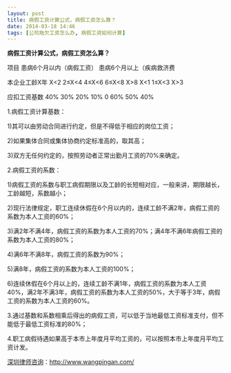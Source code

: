 ```yaml
---
layout: post
title: 病假工资计算公式，病假工资怎么算？
date: 2014-03-18 14:46
tags: [公司拖欠工资怎么办, 病假工资如何计算]
---
```

<strong>病假工资计算公式，病假工资怎么算？</strong>

项目 	患病6个月以内（病假工资） 	患病6个月以上（疾病救济费

本企业工龄X年 	X<2 	2≤X<4 	4≤X<6 	6≤X<8 	X>8 	X<1 	1≤X<3 	X>3

应扣工资基数 	40% 	30% 	20% 	10% 	0 	60% 	50% 	40%

1.病假工资计算基数：

1)其可以由劳动合同进行约定，但是不得低于相应的岗位工资；

2)如果集体合同或集体协商约定标准高的，取其高；

3)双方无任何约定的，按照劳动者正常出勤月工资的70%来确定。

2.病假工资的系数：

1)病假工资的系数与职工病假期限以及工龄的长短相对应，一般来讲，期限越长，工龄越短，系数越小；

2)现行法律规定，职工连续休假在6个月以内的，连续工龄不满2年，病假工资的系数为本人工资的60%；

3)满2年不满4年，病假工资的系数为本人工资的70%；满4年不满6年病假工资的系数为本人工资的80%；

4)满6年不满8年，病假工资的系数为90%；

5)满8年，病假工资的系数为本人工资的100%；

6)连续休假在6个月以上的，连续工龄不满1年，病假工资的系数为本人工资40%，满2年不满3年，病假工资的系数为本人工资的50%，大于等于3年，病假工资的系数为本人工资的60%。

3.通过基数和系数相乘后得出的病假工资，可以低于当地最低工资标准支付，但不能低于最低工资标准的80%；

4.职工病假待遇如果高于本市上年度月平均工资的，可以按照本市上年度月平均工资计发。


<a href="http://www.wangpingan.com/">深圳律师咨询</a>：<a href="http://www.wangpingan.com/">http://www.wangpingan.com/</a>


